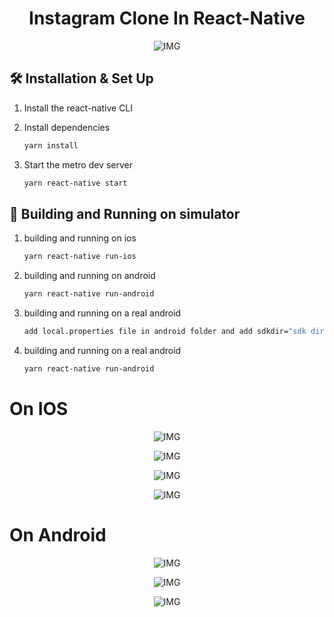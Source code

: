 <h1 align="center">
  Instagram Clone In React-Native
</h1>

<p align="center">
    <img src="https://github.com/codekojo/Instagram-Clone/blob/main/instagram/Screen%20Shot%202021-05-22%20at%2011.45.52%20PM.png?raw=true" alt="IMG" />
</p>

## 🛠 Installation & Set Up

1. Install the react-native CLI

2. Install dependencies

   ```sh
   yarn install
   ```

3. Start the metro dev server

   ```sh
   yarn react-native start
   ```

## 🚀 Building and Running on simulator

1. building and running on ios

   ```sh
   yarn react-native run-ios
   ```

2. building and running on android

   ```sh
   yarn react-native run-android
   ```

3. building and running on a real android

   ```sh
   add local.properties file in android folder and add sdkdir="sdk directory"
   ```

4. building and running on a real android

   ```sh
   yarn react-native run-android
   ```

<h1>On IOS</h1>
<p align="center">
    <img src="https://github.com/codekojo/Instagram-Clone/blob/main/instagram/Screen%20Shot%202021-05-22%20at%2011.43.09%20PM.png?raw=true" alt="IMG" " />
</p>
<p align="center">
    <img src="https://github.com/codekojo/Instagram-Clone/blob/main/instagram/Screen%20Shot%202021-05-22%20at%2011.43.41%20PM.png?raw=true" alt="IMG"  "/>
</p>
<p align="center">
    <img src="https://github.com/codekojo/Instagram-Clone/blob/main/instagram/Screen%20Shot%202021-05-22%20at%2011.43.48%20PM.png?raw=true" alt="IMG" " />
</p>
<p align="center">
    <img src="https://github.com/codekojo/Instagram-Clone/blob/main/instagram/Screen%20Shot%202021-05-22%20at%2011.43.54%20PM.png?raw=true" alt="IMG" " />
</p>

<h1>On Android</h1>
<p align="center">
    <img src="https://github.com/codekojo/Instagram-Clone/blob/main/instagram/Screen%20Shot%202021-05-22%20at%2011.44.07%20PM.png?raw=true" alt="IMG"  " />
</p>
<p align="center">
    <img src="https://github.com/codekojo/Instagram-Clone/blob/main/instagram/Screen%20Shot%202021-05-22%20at%2011.44.37%20PM.png?raw=true" alt="IMG"  " />
</p>
<p align="center">
    <img src="https://github.com/codekojo/Instagram-Clone/blob/main/instagram/Screen%20Shot%202021-05-22%20at%2011.44.52%20PM.png?raw=true" alt="IMG"  " />
</p>
